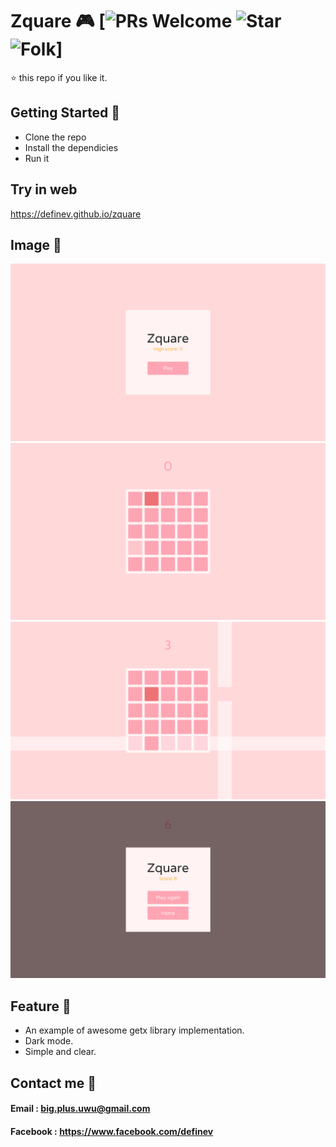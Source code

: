 # Zquare 🎮 [![PRs Welcome](https://img.shields.io/badge/PRs-welcome-brightgreen.svg?style=flat) ![Star](https://img.shields.io/github/stars/definev/Zquare?style=flat) ![Folk](https://img.shields.io/github/forks/definev/Zquare?style=flat)]

⭐️ this repo if you like it.

## Getting Started 🚀

- Clone the repo
- Install the dependicies
- Run it

## Try in web 
https://definev.github.io/zquare

## Image 📸
<img src="assets/home.png">
<img src="assets/game-1.png">
<img src="assets/game-2.png">
<img src="assets/game-over.png">

## Feature 🚀
- An example of awesome getx library implementation.
- Dark mode.
- Simple and clear.

## Contact me 📧
#### Email : big.plus.uwu@gmail.com
#### Facebook : https://www.facebook.com/definev